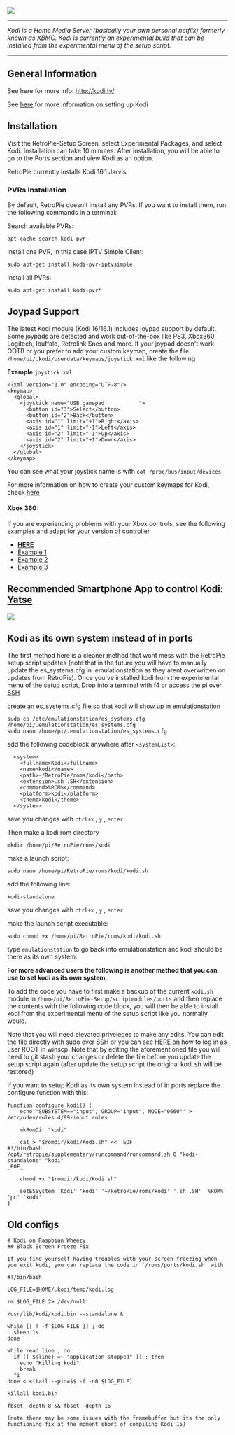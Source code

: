 ![](http://www.grandrapidsdevs.com/wp-content/uploads/2015/06/kodiLogo.png)
***

_Kodi is a Home Media Server (basically your own personal netflix) formerly known as XBMC. Kodi is currently an experimental build that can be installed from the experimental menu of the setup script._

***
## General Information

See here for more info: http://kodi.tv/

See [here](http://blog.petrockblock.com/forums/topic/kodi-tab-in-emulationstation/) for more information on setting up Kodi

## Installation

Visit the RetroPie-Setup Screen, select Experimental Packages, and select Kodi.  Installation can take 10 minutes.  After installation, you will be able to go to the Ports section and view Kodi as an option.

RetroPie currently installs Kodi 16.1 Jarvis

### PVRs Installation

By default, RetroPie doesn't install any PVRs. If you want to install them, run the following commands in a terminal:

Search available PVRs:
````
apt-cache search kodi-pvr
````
Install one PVR, in this case IPTV Simple Client:
````
sudo apt-get install kodi-pvr-iptvsimple
````
Install all PVRs:
````
sudo apt-get install kodi-pvr*
````

## Joypad Support

The latest Kodi module (Kodi 16/16.1) includes joypad support by default. Some joypads are detected and work out-of-the-box like PS3, Xbox360, Logitech, Ibuffalo, Retrolink Snes and more. If your joypad doesn't work OOTB or you prefer to add your custom keymap, create the file `/home/pi/.kodi/userdata/keymaps/joystick.xml` like the following

**Example** `joystick.xml`
```
<?xml version="1.0" encoding="UTF-8"?>
<keymap>
  <global>
    <joystick name="USB gamepad           ">
      <button id="3">Select</button>
      <button id="2">Back</button>
      <axis id="1" limit="+1">Right</axis>
      <axis id="1" limit="-1">Left</axis>
      <axis id="2" limit="-1">Up</axis>
      <axis id="2" limit="+1">Down</axis>
    </joystick>
  </global>
</keymap>
```

You can see what your joystick name is with `cat /proc/bus/input/devices`

For more information on how to create your custom keymaps for Kodi, check [here](http://kodi.wiki/view/keymap)


#### Xbox 360:

If you are experiencing problems with your Xbox controls, see the following examples and adapt for your version of controller
- [**HERE**](http://kodi.wiki/view/Xbox_360_Wireless_Controller) 
- [Example 1](https://github.com/xbmc/xbmc/blob/Eden/system/keymaps/joystick.Microsoft.Xbox.360.Controller.xml)
- [Example 2](http://pastebin.com/ZiNyYEZV)
- [Example 3](https://gitlab.com/ember-dev/kodi/blob/436c61114dfbf7ec0667873428da0812de3c6954/system/keymaps/joystick.Microsoft.Xbox.360.Controller.xml)

## Recommended Smartphone App to control Kodi: [Yatse](http://yatse.tv/redmine/projects/yatse)

![](http://kodi.wiki/images/3/3c/Yatse_Holo_1.png)

## Kodi as its own system instead of in ports

The first method here is a cleaner method that wont mess with the RetroPie setup script updates (note that in the future you will have to manually update the es_systems.cfg in .emulationstation as they arent overwritten on updates from RetroPie). Once you've installed kodi from the experimental menu of the setup script, Drop into a terminal with f4 or access the pi over [SSH](https://github.com/retropie/retropie-setup/wiki/ssh)

create an es_systems.cfg file so that kodi will show up in emulationstation

```
sudo cp /etc/emulationstation/es_systems.cfg /home/pi/.emulationstation/es_systems.cfg
sudo nano /home/pi/.emulationstation/es_systems.cfg
```
add the following codeblock anywhere after `<systemList>`:
```
  <system>
    <fullname>Kodi</fullname>
    <name>kodi</name>
    <path>~/RetroPie/roms/kodi</path>
    <extension>.sh .SH</extension>
    <command>%ROM%</command>
    <platform>kodi</platform>
    <theme>kodi</theme>
  </system>
```

save you changes with `ctrl+x` , `y` , `enter`

Then make a kodi rom directory

```
mkdir /home/pi/RetroPie/roms/kodi
```

make a launch script:

```
sudo nano /home/pi/RetroPie/roms/kodi/kodi.sh
```

add the following line:

```
kodi-standalone
```
save you changes with `ctrl+x` , `y` , `enter`

make the launch script executable:
```
sudo chmod +x /home/pi/RetroPie/roms/kodi/kodi.sh
```

type `emulationstation` to go back into emulationstation and kodi should be there as its own system. 

**For more advanced users the following is another method that you can use to set kodi as its own system.**

To add the code you have to first make a backup of the current `kodi.sh` module in `/home/pi/RetroPie-Setup/scriptmodules/ports` and then replace the contents with the following code block, you will then be able to install kodi from the experimental menu of the setup script like you normally would. 

Note that you will need elevated priveleges to make any edits. You can edit the file directly with sudo over SSH or you can see [HERE](https://github.com/RetroPie/RetroPie-Setup/wiki/FAQ#why-cant-i-ssh-as-root-anymore) on how to log in as user ROOT in winscp. Note that by editing the aforementioned file you will need to git stash your changes or delete the file before you update the setup script again (after update the setup script the original kodi.sh will be restored)

If you want to setup Kodi as its own system instead of in ports replace the configure function with this:

```
function configure_kodi() {
    echo 'SUBSYSTEM=="input", GROUP="input", MODE="0660"' > /etc/udev/rules.d/99-input.rules

    mkRomDir "kodi"

    cat > "$romdir/kodi/Kodi.sh" << _EOF_
#!/bin/bash
/opt/retropie/supplementary/runcommand/runcommand.sh 0 "kodi-standalone" "kodi"
_EOF_

    chmod +x "$romdir/kodi/Kodi.sh"

    setESSystem 'Kodi' 'kodi' '~/RetroPie/roms/kodi' '.sh .SH' '%ROM%' 'pc' 'kodi'
}
```

## Old configs

```
# Kodi on Raspbian Wheezy
## Black Screen Freeze Fix

If you find yourself having troubles with your screen freezing when you exit kodi, you can replace the code in `/roms/ports/kodi.sh` with

#!/bin/bash
 
LOG_FILE=$HOME/.kodi/temp/kodi.log
 
rm $LOG_FILE 2> /dev/null
 
/usr/lib/kodi/kodi.bin --standalone &
 
while [[ ! -f $LOG_FILE ]] ; do
  sleep 1s
done
 
while read line ; do
  if [[ ${line} =~ "application stopped" ]] ; then
    echo "Killing kodi"
    break
  fi
done < <(tail --pid=$$ -f -n0 $LOG_FILE)
 
killall kodi.bin
 
fbset -depth 8 && fbset -depth 16

(note there may be some issues with the framebuffer but its the only functioning fix at the moment short of compiling Kodi 15)
```